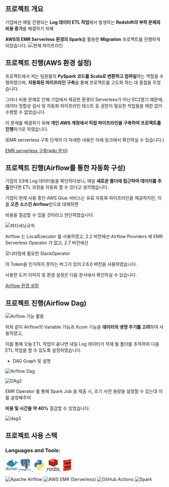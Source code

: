 ## 프로젝트 개요

기업에선 매일 진행되는 **Log 데이터 ETL 작업**에서 발생하는 **Redshift의 부하 문제와 비용 증가**를 해결하기 위해


**AWS의 EMR Serverless 환경의 Spark**를 활용한 **Migration** 프로젝트를 진행하게 되었습니다.
![현재 파이프라인](https://github.com/hctaehoon/emrserverless-etl-cicd-pipeline/assets/113021892/8183583c-6c6f-4d18-83ed-d45af8db8618)


## 프로젝트 진행(AWS 환경 설정)
프로젝트에서 저는 팀원들의 **PySpark 코드를 Scala로 변환하고 컴파일**하는 역할을 수행하였으며, **자동화된 파이프라인 구축**을 통해 프로젝트를 고도화 하는 데 중점을 두었습니다.

그러나 비용 문제로 인해 기업에서 제공한 환경이 Serverless가 아닌 EC2였기 때문에, 데이터 정합성 검사 및 자동화 파이프라인 테스트 등 권한이 필요한 작업들을 제한 없이 수행할 수 없었습니다.

이 문제를 해결하기 위해 **개인 AWS 계정에서 직접 파이프라인을 구축하여 프로젝트를  진행**하기로 하였습니다. 

(EMR serverless 구축 단계의 더 자세한 내용은 아래 링크에서 확인하실 수 있습니다.)

[EMR serverless 구축(wiki 문서)](https://github.com/hctaehoon/emrserverless-etl-cicd-pipeline/wiki/Airflow-CICD-%ED%8C%8C%EC%9D%B4%ED%94%84%EB%9D%BC%EC%9D%B8#emr-serverless-operator-%EB%A5%BC-%ED%86%B5%ED%95%9C-spark-job-%EC%9E%90%EB%8F%99%ED%99%94-%EA%B3%BC%EC%A0%95)


## 프로젝트 진행(Airflow를 통한 자동화 구성)

기업의 S3에 Log 데이터들을 확인하다보니, 매일 **새로운 폴더에 접근하여 데이터를 추출**한다면 ETL 과정을 자동화 할 수 있다고 생각했습니다.

기업이 현재 사용 중인 AWS Glue 서비스는 유료 자동화 파이프라인을 제공하지만, 이를 **오픈 소스인 Airflow**만으로 대체하면

비용을 절감할 수 있을 것이라고 판단하였습니다.

![파티셔닝규칙](https://github.com/hctaehoon/emrserverless-etl-cicd-pipeline/assets/113021892/2c5673e1-3f59-459f-8514-55d5c073e8e6)

Airflow 는 LocalExecutor 를 사용하였고, 2.2 버전에선 Airflow Providers 에 EMR Serverless Operator 가 없고, 2.7 버전에선 

모니터링에 필요한 SlackOperator 

의 Token을 인식하지 못하는 버그가 있어 2.6.0 버전을 사용하였습니다. 

사용한 도커 이미지 및 환경 설정은 다음 문서에서 확인하실 수 있습니다.

[Airflow 환경 설정](https://github.com/hctaehoon/emrserverless-etl-cicd-pipeline/wiki/Airflow-CICD-%ED%8C%8C%EC%9D%B4%ED%94%84%EB%9D%BC%EC%9D%B8#3-airflowawss3hook)


## 프로젝트 진행(Airflow Dag)

![Airflow 기능 활용](https://github.com/hctaehoon/emrserverless-etl-cicd-pipeline/assets/113021892/d47945e5-86ff-4de5-aa72-fc302ccd49a0)

위와 같이 Airflow의 Variable 기능과 Xcom 기능을 **데이터의 생명 주기를 고려**하여 사용하였고, 

이를 통해 오늘 ETL 작업이 끝나면 내일 Log 데이터가 적재 될 폴더를 추적하여 다음 ETL 작업을 할 수 있도록 설정하였습니다.

* DAG Graph 및 설명 

![Airflow Dag](https://github.com/hctaehoon/emrserverless-etl-cicd-pipeline/assets/113021892/0980d126-91fd-4785-a3f2-e7be3918677c)

![DAg2](https://github.com/hctaehoon/emrserverless-etl-cicd-pipeline/assets/113021892/4ec5dbcd-d96b-4d58-b136-8d330380d15c)

EMR Operator 를 통해 Spark Job 을 제출 시, 초기 사전 용량을 설정할 수 있는데 이를 설정해주어 

**비용 및 시간을 약 40%** 절감할 수 있었습니다.

![dag3](https://github.com/hctaehoon/emrserverless-etl-cicd-pipeline/assets/113021892/4c875f98-4c09-4f2a-85d2-be5f9fe34849)


## 프로젝트 사용 스택

<h3 align="left">Languages and Tools:</h3>
<p align="left"> <a href="https://www.docker.com/" target="_blank" rel="noreferrer"> <img src="https://raw.githubusercontent.com/devicons/devicon/master/icons/docker/docker-original-wordmark.svg" alt="docker" width="40" height="40"/> </a> <a href="https://www.postgresql.org" target="_blank" rel="noreferrer"> <img src="https://raw.githubusercontent.com/devicons/devicon/master/icons/postgresql/postgresql-original-wordmark.svg" alt="postgresql" width="40" height="40"/> </a> <a href="https://www.python.org" target="_blank" rel="noreferrer"> <img src="https://raw.githubusercontent.com/devicons/devicon/master/icons/python/python-original.svg" alt="python" width="40" height="40"/> </a> <a href="https://redis.io" target="_blank" rel="noreferrer"> <img src="https://raw.githubusercontent.com/devicons/devicon/master/icons/redis/redis-original-wordmark.svg" alt="redis" width="40" height="40"/> </a> <a href="https://www.scala-lang.org" target="_blank" rel="noreferrer"> <img src="https://raw.githubusercontent.com/devicons/devicon/master/icons/scala/scala-original.svg" alt="scala" width="40" height="40"/> 
</a> </p>

![Apache Airflow](https://img.shields.io/badge/Airflow-blue) 
![AWS EMR (Serverless)](https://img.shields.io/badge/AWS_EMR(serverless)-yellow)
![GitHub Actions](https://img.shields.io/badge/GithubAction-black)
![Spark](https://img.shields.io/badge/Spark-green)

